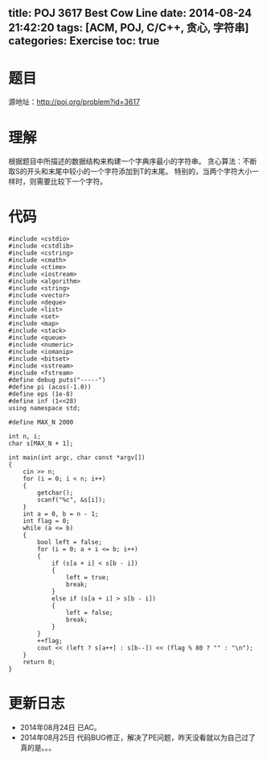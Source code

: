 title: POJ 3617 Best Cow Line
date: 2014-08-24 21:42:20
tags: [ACM, POJ, C/C++, 贪心, 字符串]
categories: Exercise
toc: true
---
# 题目
源地址：http://poj.org/problem?id=3617

# 理解
根据题目中所描述的数据结构来构建一个字典序最小的字符串。
贪心算法：不断取S的开头和末尾中较小的一个字符添加到T的末尾。
特别的，当两个字符大小一样时，则需要比较下一个字符。

<!-- more -->

# 代码
```
#include <cstdio>
#include <cstdlib>
#include <cstring>
#include <cmath>
#include <ctime>
#include <iostream>
#include <algorithm>
#include <string>
#include <vector>
#include <deque>
#include <list>
#include <set>
#include <map>
#include <stack>
#include <queue>
#include <numeric>
#include <iomanip>
#include <bitset>
#include <sstream>
#include <fstream>
#define debug puts("-----")
#define pi (acos(-1.0))
#define eps (1e-8)
#define inf (1<<28)
using namespace std;

#define MAX_N 2000

int n, i;
char s[MAX_N + 1];

int main(int argc, char const *argv[])
{
    cin >> n;
    for (i = 0; i < n; i++)
    {
        getchar();
        scanf("%c", &s[i]);
    }
    int a = 0, b = n - 1;
    int flag = 0;
    while (a <= b)
    {
        bool left = false;
        for (i = 0; a + i <= b; i++)
        {
            if (s[a + i] < s[b - i])
            {
                left = true;
                break;
            }
            else if (s[a + i] > s[b - i])
            {
                left = false;
                break;
            }
        }
        ++flag;
        cout << (left ? s[a++] : s[b--]) << (flag % 80 ? "" : "\n");
    }
    return 0;
}
```

# 更新日志
- 2014年08月24日 已AC。
- 2014年08月25日 代码BUG修正，解决了PE问题，昨天没看就以为自己过了真的是。。。